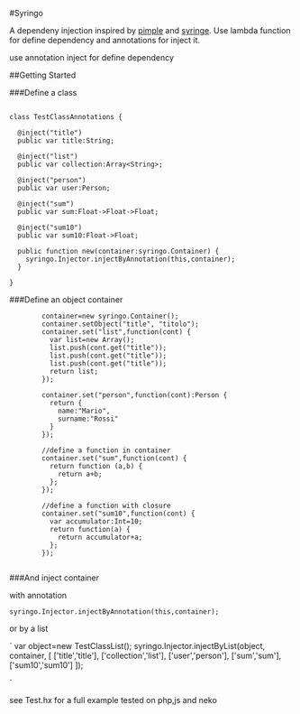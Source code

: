 #Syringo

A dependeny injection inspired by [pimple](http://pimple.sensiolabs.org) and [syringe](https://github.com/leandrosilva/syringe).
Use lambda function for define dependency and annotations for inject it.



use annotation inject for define dependency

##Getting Started

###Define a class
```

class TestClassAnnotations {
  
  @inject("title")
  public var title:String;

  @inject("list")
  public var collection:Array<String>;
  
  @inject("person")
  public var user:Person;
  
  @inject("sum")
  public var sum:Float->Float->Float;

  @inject("sum10")
  public var sum10:Float->Float;
  
  public function new(container:syringo.Container) {
    syringo.Injector.injectByAnnotation(this,container);
  }
  
}

```

###Define an object container 

```
        container=new syringo.Container();
        container.setObject("title", "titolo");
        container.set("list",function(cont) {
          var list=new Array();
          list.push(cont.get("title"));
          list.push(cont.get("title"));
          list.push(cont.get("title"));
          return list;
        });  
          
        container.set("person",function(cont):Person {
          return {
            name:"Mario",
            surname:"Rossi"
          }
        });
          
        //define a function in container
        container.set("sum",function(cont) {
          return function (a,b) {
            return a+b;
          };
        });
          
        //define a function with closure
        container.set("sum10",function(cont) {
          var accumulator:Int=10;
          return function(a) {
            return accumulator+a;
          };
        });
        

```


###And inject container

with annotation

`
  syringo.Injector.injectByAnnotation(this,container);
`

or by a list

`
  var object=new TestClassList();
      syringo.Injector.injectByList(object, container, [
        ['title','title'],
        ['collection','list'],
        ['user','person'],
        ['sum','sum'],
        ['sum10','sum10']
      ]);

`

see Test.hx for a full example
tested on php,js and neko